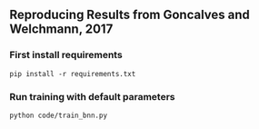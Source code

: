 ## Reproducing Results from Goncalves and Welchmann, 2017

### First install requirements
`pip install -r requirements.txt`

### Run training with default parameters
`python code/train_bnn.py`
